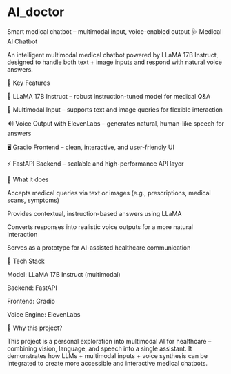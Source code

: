 # AI_doctor
Smart medical chatbot – multimodal input, voice-enabled output
🩺 Medical AI Chatbot

An intelligent multimodal medical chatbot powered by LLaMA 17B Instruct, designed to handle both text + image inputs and respond with natural voice answers.

🔹 Key Features

🧠 LLaMA 17B Instruct – robust instruction-tuned model for medical Q&A

📸 Multimodal Input – supports text and image queries for flexible interaction

🔊 Voice Output with ElevenLabs – generates natural, human-like speech for answers

🖥 Gradio Frontend – clean, interactive, and user-friendly UI

⚡ FastAPI Backend – scalable and high-performance API layer

🎯 What it does

Accepts medical queries via text or images (e.g., prescriptions, medical scans, symptoms)

Provides contextual, instruction-based answers using LLaMA

Converts responses into realistic voice outputs for a more natural interaction

Serves as a prototype for AI-assisted healthcare communication

🔧 Tech Stack

Model: LLaMA 17B Instruct (multimodal)

Backend: FastAPI

Frontend: Gradio

Voice Engine: ElevenLabs

🌟 Why this project?

This project is a personal exploration into multimodal AI for healthcare – combining vision, language, and speech into a single assistant. It demonstrates how LLMs + multimodal inputs + voice synthesis can be integrated to create more accessible and interactive medical chatbots.
